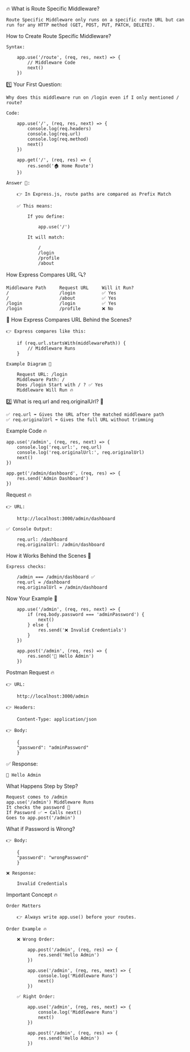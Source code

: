 🔥 What is Route Specific Middleware?

    Route Specific Middleware only runs on a specific route URL but can run for any HTTP method (GET, POST, PUT, PATCH, DELETE).

How to Create Route Specific Middleware?

    Syntax:

        app.use('/route', (req, res, next) => {
            // Middleware Code
            next()
        })

1️⃣ Your First Question:

    Why does this middleware run on /login even if I only mentioned / route?

    Code:

        app.use('/', (req, res, next) => {
            console.log(req.headers)
            console.log(req.url)
            console.log(req.method)
            next()
        })

        app.get('/', (req, res) => {
            res.send('🏠 Home Route')
        })

    Answer 🔑:

        👉 In Express.js, route paths are compared as Prefix Match

        ✅ This means:

            If you define:

                app.use('/')

            It will match:

                /
                /login
                /profile
                /about


How Express Compares URL 🔍?

    Middleware Path	    Request URL	    Will it Run?
    /	                /login	        ✅ Yes
    /	                /about	        ✅ Yes
    /login	            /login	        ✅ Yes
    /login	            /profile	    ❌ No

🔑 How Express Compares URL Behind the Scenes?

    👉 Express compares like this:

        if (req.url.startsWith(middlewarePath)) {
            // Middleware Runs
        }

    Example Diagram 🎨
   
        Request URL: /login
        Middleware Path: /
        Does /login Start with / ? ✅ Yes
        Middleware Will Run 🔥


2️⃣ What is req.url and req.originalUrl? 🤔

    ✅ req.url ➡️ Gives the URL after the matched middleware path
    ✅ req.originalUrl ➡️ Gives the full URL without trimming

Example Code 🔥

    app.use('/admin', (req, res, next) => {
        console.log('req.url:', req.url)
        console.log('req.originalUrl:', req.originalUrl)
        next()
    })

    app.get('/admin/dashboard', (req, res) => {
        res.send('Admin Dashboard')
    })

Request 🔥

    👉 URL:

        http://localhost:3000/admin/dashboard

    ✅ Console Output:

        req.url: /dashboard
        req.originalUrl: /admin/dashboard


How it Works Behind the Scenes 💪

    Express checks:

        /admin === /admin/dashboard ✅
        req.url = /dashboard
        req.originalUrl = /admin/dashboard

Now Your Example 💪

        app.use('/admin', (req, res, next) => {
            if (req.body.password === 'adminPassword') {
                next()
            } else {
                res.send('❌ Invalid Credentials')
            }
        })

        app.post('/admin', (req, res) => {
            res.send('👑 Hello Admin')
        })


Postman Request 🔥

    👉 URL:

        http://localhost:3000/admin

    👉 Headers:

        Content-Type: application/json

    👉 Body:

        {
        "password": "adminPassword"
        }


✅ Response:

    👑 Hello Admin

What Happens Step by Step?

    Request comes to /admin
    app.use('/admin') Middleware Runs
    It checks the password 🔑
    If Password ✅ ➡️ Calls next()
    Goes to app.post('/admin')


What if Password is Wrong?

    👉 Body:

        {
        "password": "wrongPassword"
        }

    ❌ Response:

        Invalid Credentials


Important Concept 🔥

    Order Matters

        👉 Always write app.use() before your routes.

    Order Example 🔥

        ❌ Wrong Order:

            app.post('/admin', (req, res) => {
                res.send('Hello Admin')
            })

            app.use('/admin', (req, res, next) => {
                console.log('Middleware Runs')
                next()
            })
            
        ✅ Right Order:

            app.use('/admin', (req, res, next) => {
                console.log('Middleware Runs')
                next()
            })

            app.post('/admin', (req, res) => {
                res.send('Hello Admin')
            })